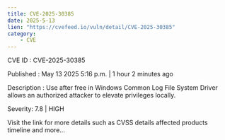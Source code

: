 ```yaml
---
title: CVE-2025-30385
date: 2025-5-13
lien: "https://cvefeed.io/vuln/detail/CVE-2025-30385"
category:
    - CVE
---
```


CVE ID : CVE-2025-30385

Published :  May 13
2025
5:16 p.m. | 1 hour
2 minutes ago

Description : Use after free in Windows Common Log File System Driver allows an authorized attacker to elevate privileges locally.

Severity: 7.8 | HIGH

Visit the link for more details
such as CVSS details
affected products
timeline
and more...
